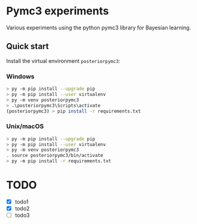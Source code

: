 # Pymc3 experiments

Various experiments using the python pymc3 library for Bayesian learning.

## Quick start

Install the virtual environment `posteriorpymc3`:

### Windows

```bash
> py -m pip install --upgrade pip
> py -m pip install --user virtualenv
> py -m venv posteriorpymc3
> .\posteriorpymc3\Scripts\activate
(posteriorpymc3) > pip install -r requirements.txt
```

### Unix/macOS

```bash
> py -m pip install --upgrade pip
> py -m pip install --user virtualenv
> py -m venv posteriorpymc3
. source posteriorpymc3/bin/activate
> py -m pip install -r requirements.txt
```

# TODO

* [X] todo1
* [X] todo2
* [ ] todo3
